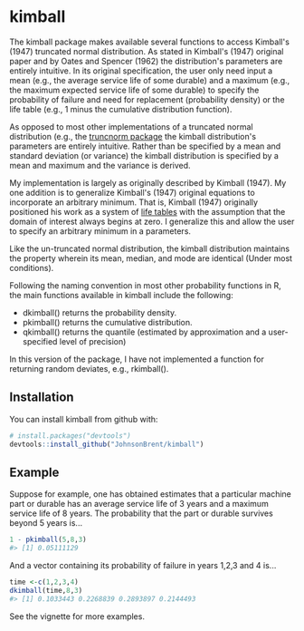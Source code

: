 
<!-- README.md is generated from README.Rmd. Please edit that file -->
kimball
=======

The kimball package makes available several functions to access Kimball's (1947) truncated normal distribution. As stated in Kimball's (1947) original paper and by Oates and Spencer (1962) the distribution's parameters are entirely intuitive. In its original specification, the user only need input a mean (e.g., the average service life of some durable) and a maximum (e.g., the maximum expected service life of some durable) to specify the probability of failure and need for replacement (probability density) or the life table (e.g., 1 minus the cumulative distribution function).

As opposed to most other implementations of a truncated normal distribution (e.g., the [truncnorm package](https://cran.r-project.org/web/packages/truncnorm/index.html) the kimball distribution's parameters are entirely intuitive. Rather than be specified by a mean and standard deviation (or variance) the kimball distribution is specified by a mean and maximum and the variance is derived.

My implementation is largely as originally described by Kimball (1947). My one addition is to generalize Kimball's (1947) original equations to incorporate an arbitrary minimum. That is, Kimball (1947) originally positioned his work as a system of [life tables](https://en.wikipedia.org/wiki/Life_table) with the assumption that the domain of interest always begins at zero. I generalize this and allow the user to specify an arbitrary minimum in a parameters.

Like the un-truncated normal distribution, the kimball distribution maintains the property wherein its mean, median, and mode are identical (Under most conditions).

Following the naming convention in most other probability functions in R, the main functions available in kimball include the following:

-   dkimball() returns the probability density.
-   pkimball() returns the cumulative distribution.
-   qkimball() returns the quantile (estimated by approximation and a user-specified level of precision)

In this version of the package, I have not implemented a function for returning random deviates, e.g., rkimball().

Installation
------------

You can install kimball from github with:

``` r
# install.packages("devtools")
devtools::install_github("JohnsonBrent/kimball")
```

Example
-------

Suppose for example, one has obtained estimates that a particular machine part or durable has an average service life of 3 years and a maximum service life of 8 years. The probability that the part or durable survives beyond 5 years is...

``` r
1 - pkimball(5,8,3)
#> [1] 0.05111129
```

And a vector containing its probability of failure in years 1,2,3 and 4 is...

``` r
time <-c(1,2,3,4)
dkimball(time,8,3)
#> [1] 0.1033443 0.2268839 0.2893897 0.2144493
```

See the vignette for more examples.
